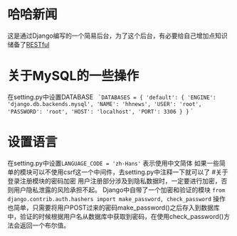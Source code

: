# 哈哈新闻
这是通过Django编写的一个简易后台，为了这个后台，有必要给自己增加点知识储备了[RESTful](http://www.ruanyifeng.com/blog/2011/09/restful)
# 关于MySQL的一些操作
在setting.py中设置DATABASE
    `` `DATABASES = {
        'default': {
            'ENGINE': 'django.db.backends.mysql',
            'NAME': 'hhnews',
            'USER': 'root',
            'PASSWORD': 'root',
            'HOST': 'localhost',
            'PORT': 3306
        }
    }`` `
# 设置语言
在setting.py中设置`LANGUAGE_CODE = 'zh-Hans'`  表示使用中文简体
如果一些简单的模块可以不使用csrf这一个中间件，去setting.py中注释一下就可以了
#关于登录注册模块的密码加密
用户注册部分涉及到隐私数据时，一定要进行加密，否则用户隐私泄露的风险承担不起。
Django中自带了一个加密和验证的模块
    `from django.contrib.auth.hashers import make_password, check_password`
操作也简单，只需要将用户POST过来的密码make_password()之后存入到数据库中，验证的时候根据用户名从数据库中获取到密码，在使用check_password()方法会返回一个布尔值。